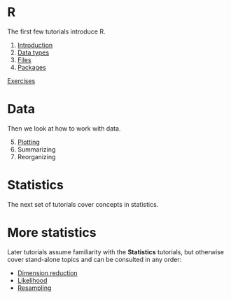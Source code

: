 # R

The first few tutorials introduce R.

1. [Introduction](Introduction.html)
2. [Data types](Data_types.html)
3. [Files](Files.html)
4. [Packages](Packages.html)

[Exercises](Exercises_1.html)

# Data

Then we look at how to work with data.

5. [Plotting](Plotting.html)
6. Summarizing
7. Reorganizing

# Statistics

The next set of tutorials cover concepts in statistics.

# More statistics

Later tutorials assume familiarity with the **Statistics** tutorials, but otherwise cover stand-alone topics and can be consulted in any order:

* [Dimension reduction](Dimension_reduction.html)
* [Likelihood](Likelihood.html)
* [Resampling](Resampling.html)
